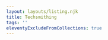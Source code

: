 ```yaml
---
layout: layouts/listing.njk
title: Techsmithing
tags: ''
eleventyExcludeFromCollections: true
---
```

